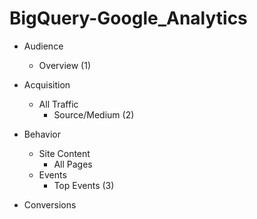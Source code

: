 # BigQuery-Google_Analytics

- Audience
    + Overview (1)
   
- Acquisition
    + All Traffic
       + Source/Medium (2)
  
- Behavior
    + Site Content
       + All Pages
    + Events
       + Top Events (3)

- Conversions
